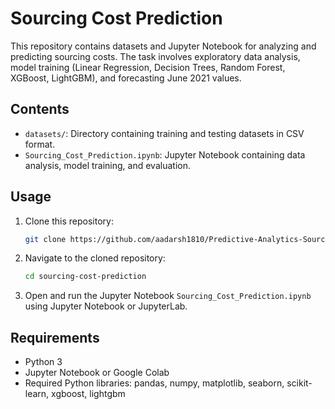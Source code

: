 # Sourcing Cost Prediction

This repository contains datasets and Jupyter Notebook for analyzing and predicting sourcing costs. The task involves exploratory data analysis, model training (Linear Regression, Decision Trees, Random Forest, XGBoost, LightGBM), and forecasting June 2021 values.

## Contents

- `datasets/`: Directory containing training and testing datasets in CSV format.
- `Sourcing_Cost_Prediction.ipynb`: Jupyter Notebook containing data analysis, model training, and evaluation.

## Usage

1. Clone this repository:

    ```bash
    git clone https://github.com/aadarsh1810/Predictive-Analytics-Sourcing-Cost-Forecasting-Project
    ```

2. Navigate to the cloned repository:

    ```bash
    cd sourcing-cost-prediction
    ```

3. Open and run the Jupyter Notebook `Sourcing_Cost_Prediction.ipynb` using Jupyter Notebook or JupyterLab.

## Requirements

- Python 3
- Jupyter Notebook or Google Colab
- Required Python libraries: pandas, numpy, matplotlib, seaborn, scikit-learn, xgboost, lightgbm

